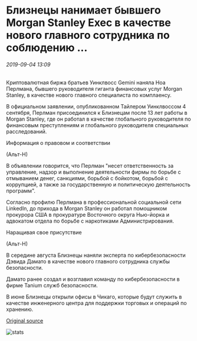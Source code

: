 # Близнецы нанимает бывшего Morgan Stanley Exec в качестве нового главного сотрудника по соблюдению ...

###### 2019-09-04 13:09

Криптовалютная биржа братьев Уинклвосс Gemini наняла Ноа Перлмана, бывшего руководителя гиганта финансовых услуг Morgan Stanley, в качестве нового главного специалиста по комплаенсу.

В официальном заявлении, опубликованном Тайлером Уинклвоссом 4 сентября, Перлман присоединился к Близнецам после 13 лет работы в Morgan Stanley, где он работал в качестве глобального руководителя по финансовым преступлениям и глобального руководителя специальных расследований.

Информация о правовом и соответствии

(Альт-Н)

В объявлении говорится, что Перлман "несет ответственность за управление, надзор и выполнение деятельности фирмы по борьбе с отмыванием денег, санкциями, борьбой с бойкотом, борьбой с коррупцией, а также за государственную и политическую деятельность программ".

Согласно профилю Перлмана в профессиональной социальной сети LinkedIn, до прихода в Morgan Stanley он работал помощником прокурора США в прокуратуре Восточного округа Нью-йорка и адвокатом отдела по борьбе с наркотиками Администрирования.

Наращивая свое присутствие

(Альт-Н)

В середине августа Близнецы наняли эксперта по кибербезопасности Дэвида Дамато в качестве нового главного сотрудника службы безопасности.

Дамато ранее создал и возглавил команду по кибербезопасности в фирме Tanium служб безопасности.

В июне Близнецы открыли офисы в Чикаго, которые будут служить в качестве инженерного центра для поддержки торговых и операций по хранению.

[Original source](https://cointelegraph.com/news/gemini-hires-former-morgan-stanley-exec-as-new-chief-compliance-officer)

![stats](https://c.statcounter.com/11760860/0/a89fa40b/1/ "stats")